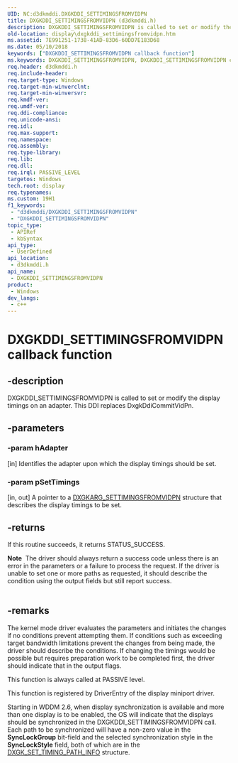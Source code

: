 ```yaml
---
UID: NC:d3dkmddi.DXGKDDI_SETTIMINGSFROMVIDPN
title: DXGKDDI_SETTIMINGSFROMVIDPN (d3dkmddi.h)
description: DXGKDDI_SETTIMINGSFROMVIDPN is called to set or modify the display timings on an adapter. This DDI replaces DxgkDdiCommitVidPn.
old-location: display\dxgkddi_settimingsfromvidpn.htm
ms.assetid: 7E991251-1738-41AD-83D6-60DD7E183D68
ms.date: 05/10/2018
keywords: ["DXGKDDI_SETTIMINGSFROMVIDPN callback function"]
ms.keywords: DXGKDDI_SETTIMINGSFROMVIDPN, DXGKDDI_SETTIMINGSFROMVIDPN callback, DXGKDDI_SETTIMINGSFROMVIDPN callback function [Display Devices], d3dkmddi/DXGKDDI_SETTIMINGSFROMVIDPN, display.dxgkddi_settimingsfromvidpn
req.header: d3dkmddi.h
req.include-header: 
req.target-type: Windows
req.target-min-winverclnt: 
req.target-min-winversvr: 
req.kmdf-ver: 
req.umdf-ver: 
req.ddi-compliance: 
req.unicode-ansi: 
req.idl: 
req.max-support: 
req.namespace: 
req.assembly: 
req.type-library: 
req.lib: 
req.dll: 
req.irql: PASSIVE_LEVEL
targetos: Windows
tech.root: display
req.typenames: 
ms.custom: 19H1
f1_keywords:
 - "d3dkmddi/DXGKDDI_SETTIMINGSFROMVIDPN"
 - "DXGKDDI_SETTIMINGSFROMVIDPN"
topic_type:
 - APIRef
 - kbSyntax
api_type:
 - UserDefined
api_location:
 - d3dkmddi.h
api_name:
 - DXGKDDI_SETTIMINGSFROMVIDPN
product:
 - Windows
dev_langs:
 - c++
---
```


# DXGKDDI_SETTIMINGSFROMVIDPN callback function

## -description

DXGKDDI_SETTIMINGSFROMVIDPN is called to set or modify the display timings on an adapter. This DDI replaces DxgkDdiCommitVidPn.

## -parameters

### -param hAdapter

[in] Identifies the adapter upon which the display timings should be set.

### -param pSetTimings

[in, out] A pointer to a <a href="https://docs.microsoft.com/windows-hardware/drivers/ddi/d3dkmddi/ns-d3dkmddi-_dxgkarg_settimingsfromvidpn">DXGKARG_SETTIMINGSFROMVIDPN</a> structure that describes the display timings to be set.

## -returns

If this routine succeeds, it returns STATUS_SUCCESS.

<div class="alert"><b>Note</b>  The driver should always return a success code unless there is an error in the parameters or a failure to process the request.  If the driver is unable to set one or more paths as requested, it should describe the condition using the output fields but still report success.</div>
<div> </div>

## -remarks

The kernel mode driver evaluates the parameters and initiates the changes if no conditions prevent attempting them.  If conditions such as exceeding target bandwidth limitations prevent the changes from being made, the driver should describe the conditions.  If changing the timings would be possible but requires preparation work to be completed first, the driver should indicate that in the output flags.

This function is always called at PASSIVE level.

This function is registered by DriverEntry of the display miniport driver.

Starting in WDDM 2.6, when display synchronization is available and more than one display is to be enabled, the OS will indicate that the displays should be synchronized in the DXGKDDI_SETTIMINGSFROMVIDPN call. Each path to be synchronized will have a non-zero value in the **SyncLockGroup** bit-field and the selected synchronization style in the **SyncLockStyle** field, both of which are in the [DXGK_SET_TIMING_PATH_INFO](../d3dkmddi/ns-d3dkmddi-_dxgk_set_timing_path_info.md) structure.

